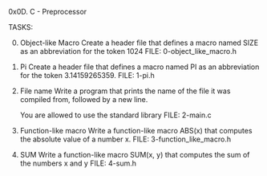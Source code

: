 0x0D. C - Preprocessor

TASKS:


0. Object-like Macro
Create a header file that defines a macro named SIZE as an abbreviation for the token 1024
FILE: 0-object_like_macro.h




1. Pi
Create a header file that defines a macro named PI as an abbreviation for the 
token 3.14159265359.
FILE: 1-pi.h




2. File name
Write a program that prints the name of the file it was compiled from, followed by a new line.

    You are allowed to use the standard library
FILE: 2-main.c




3. Function-like macro
Write a function-like macro ABS(x) that computes the absolute value of a number x.
FILE: 3-function_like_macro.h




4. SUM
Write a function-like macro SUM(x, y) that computes the sum of the numbers x and y
FILE: 4-sum.h
